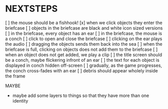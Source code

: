 NEXTSTEPS
=========

[ ] the mouse should be a fishhook!
[x] when we click objects they enter the briefcase
[ ] objects in the briefcase are black and white icon sized versions
[ ] in the briefcase, every object has an ear
[ ] in the briefcase, the mouse is a conch
[ ] click to open and close the briefcase
[ ] clicking on the ear plays the audio
[ ] dragging the objects sends them back into the sea
[ ] when the briefcase is full, clicking on objects
    does not add them to the briefcase
[ ] when an object does not get added, we play a clip
[ ] the title screen should be a conch, maybe flickering infront of an ear
[ ] the text for each object is displayed in conch hidden
    off-screen
[ ] gradually, as the game progresses, the conch cross-fades with an ear
[ ] debris should appear wholely inside the frame

MAYBE
 - maybe add some layers to things so that they have more
   than one identity
